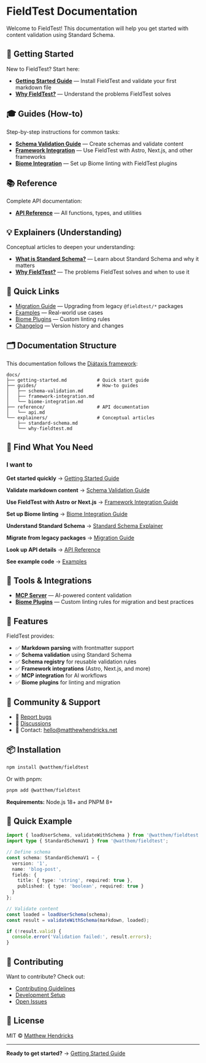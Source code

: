 # FieldTest Documentation

Welcome to FieldTest! This documentation will help you get started with content validation using Standard Schema.

## 📖 Getting Started

New to FieldTest? Start here:

- **[Getting Started Guide](./getting-started.md)** — Install FieldTest and validate your first markdown file
- **[Why FieldTest?](./explainers/why-fieldtest.md)** — Understand the problems FieldTest solves

## 🎓 Guides (How-to)

Step-by-step instructions for common tasks:

- **[Schema Validation Guide](./guides/schema-validation.md)** — Create schemas and validate content
- **[Framework Integration](./guides/framework-integration.md)** — Use FieldTest with Astro, Next.js, and other frameworks
- **[Biome Integration](./guides/biome-integration.md)** — Set up Biome linting with FieldTest plugins

## 📚 Reference

Complete API documentation:

- **[API Reference](./reference/api.md)** — All functions, types, and utilities

## 💡 Explainers (Understanding)

Conceptual articles to deepen your understanding:

- **[What is Standard Schema?](./explainers/standard-schema.md)** — Learn about Standard Schema and why it matters
- **[Why FieldTest?](./explainers/why-fieldtest.md)** — The problems FieldTest solves and when to use it

## 🚀 Quick Links

- [Migration Guide](../MIGRATION.md) — Upgrading from legacy `@fieldtest/*` packages
- [Examples](../packages/examples/) — Real-world use cases
- [Biome Plugins](../grit-plugins/README.md) — Custom linting rules
- [Changelog](../CHANGELOG.md) — Version history and changes

## 🗂️ Documentation Structure

This documentation follows the [Diátaxis framework](https://diataxis.fr/):

```
docs/
├── getting-started.md           # Quick start guide
├── guides/                      # How-to guides
│   ├── schema-validation.md
│   ├── framework-integration.md
│   └── biome-integration.md
├── reference/                   # API documentation
│   └── api.md
└── explainers/                  # Conceptual articles
    ├── standard-schema.md
    └── why-fieldtest.md
```

## 🎯 Find What You Need

### I want to

**Get started quickly**
→ [Getting Started Guide](./getting-started.md)

**Validate markdown content**
→ [Schema Validation Guide](./guides/schema-validation.md)

**Use FieldTest with Astro or Next.js**
→ [Framework Integration Guide](./guides/framework-integration.md)

**Set up Biome linting**
→ [Biome Integration Guide](./guides/biome-integration.md)

**Understand Standard Schema**
→ [Standard Schema Explainer](./explainers/standard-schema.md)

**Migrate from legacy packages**
→ [Migration Guide](../MIGRATION.md)

**Look up API details**
→ [API Reference](./reference/api.md)

**See example code**
→ [Examples](../packages/examples/)

## 🔧 Tools & Integrations

- **[MCP Server](../packages/integrations/mcp/fieldtest-mcp-server/)** — AI-powered content validation
- **[Biome Plugins](../grit-plugins/)** — Custom linting rules for migration and best practices

## 🌟 Features

FieldTest provides:

- ✅ **Markdown parsing** with frontmatter support
- ✅ **Schema validation** using Standard Schema
- ✅ **Schema registry** for reusable validation rules
- ✅ **Framework integrations** (Astro, Next.js, and more)
- ✅ **MCP integration** for AI workflows
- ✅ **Biome plugins** for linting and migration

## 💬 Community & Support

- 🐛 [Report bugs](https://github.com/watthem/fieldtest/issues)
- 💬 [Discussions](https://github.com/watthem/fieldtest/discussions)
- 📧 Contact: <hello@matthewhendricks.net>

## 📦 Installation

```bash
npm install @watthem/fieldtest
```

Or with pnpm:

```bash
pnpm add @watthem/fieldtest
```

**Requirements:** Node.js 18+ and PNPM 8+

## 🚀 Quick Example

```typescript
import { loadUserSchema, validateWithSchema } from '@watthem/fieldtest';
import type { StandardSchemaV1 } from '@watthem/fieldtest';

// Define schema
const schema: StandardSchemaV1 = {
  version: '1',
  name: 'blog-post',
  fields: {
    title: { type: 'string', required: true },
    published: { type: 'boolean', required: true }
  }
};

// Validate content
const loaded = loadUserSchema(schema);
const result = validateWithSchema(markdown, loaded);

if (!result.valid) {
  console.error('Validation failed:', result.errors);
}
```

## 📖 Contributing

Want to contribute? Check out:

- [Contributing Guidelines](../CONTRIBUTING.md)
- [Development Setup](../README.md#contributing)
- [Open Issues](https://github.com/watthem/fieldtest/issues)

## 📝 License

MIT © [Matthew Hendricks](https://matthewhendricks.net)

---

**Ready to get started?** → [Getting Started Guide](./getting-started.md)
